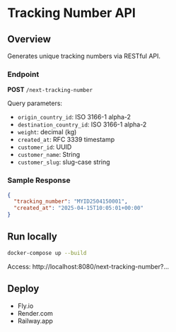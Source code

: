 # Tracking Number API

## Overview

Generates unique tracking numbers via RESTful API.

### Endpoint

**POST** `/next-tracking-number`

Query parameters:

- `origin_country_id`: ISO 3166-1 alpha-2
- `destination_country_id`: ISO 3166-1 alpha-2
- `weight`: decimal (kg)
- `created_at`: RFC 3339 timestamp
- `customer_id`: UUID
- `customer_name`: String
- `customer_slug`: slug-case string

### Sample Response

```json
{
  "tracking_number": "MYID2504150001",
  "created_at": "2025-04-15T10:05:01+00:00"
}
```

## Run locally

```bash
docker-compose up --build
```

Access: http://localhost:8080/next-tracking-number?...

## Deploy

- Fly.io
- Render.com
- Railway.app